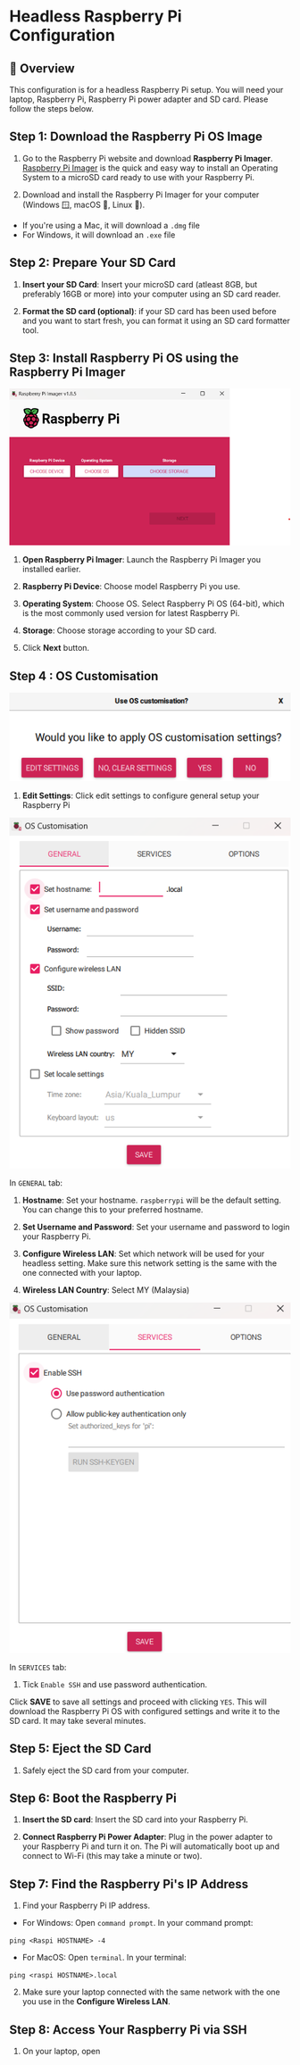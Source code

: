 # Headless Raspberry Pi Configuration

## :memo: Overview

This configuration is for a headless Raspberry Pi setup. You will need your laptop, Raspberry Pi, Raspberry Pi power adapter and SD card. Please follow the steps below. 

## Step 1: Download the Raspberry Pi OS Image

1. Go to the Raspberry Pi website and download **Raspberry Pi Imager**. [Raspberry Pi Imager](https://www.raspberrypi.com/software/) is the quick and easy way to install an Operating System to a microSD card ready to use with your Raspberry Pi. 

2. Download and install the Raspberry Pi Imager for your computer (Windows 🪟, macOS :apple:, Linux 🐧).

* If you're using a Mac, it will download a `.dmg` file
* For Windows, it will download an `.exe` file

## Step 2: Prepare Your SD Card

1. **Insert your SD Card**: Insert your microSD card (atleast 8GB, but preferably 16GB or more) into your computer using an SD card reader. 

2. **Format the SD card (optional)**: if your SD card has been used before and you want to start fresh, you can format it using an SD card formatter tool. 

## Step 3: Install Raspberry Pi OS using the Raspberry Pi Imager

<p align="center">
    <img src = "https://github.com/aqillakhamis/Machine-Vision-with-Raspi/blob/main/assets/raspi%20imager.png" alt="Raspberry Pi Imager" />
</p>

1. **Open Raspberry Pi Imager**: Launch the Raspberry Pi Imager you installed earlier.

2. **Raspberry Pi Device**: Choose model Raspberry Pi you use.

3. **Operating System**: Choose OS. Select Raspberry Pi OS (64-bit), which is the most commonly used version for latest Raspberry Pi. 

4. **Storage**: Choose storage according to your SD card. 

5. Click **Next** button.

## Step 4 : OS Customisation

<p align="center">
    <img src = "https://github.com/aqillakhamis/Machine-Vision-with-Raspi/blob/main/assets/os-customisation.png" alt="OS Customisation" />
</p>

1. **Edit Settings**: Click edit settings to configure general setup your Raspberry Pi

<p align="center">
    <img src = "https://github.com/aqillakhamis/Machine-Vision-with-Raspi/blob/main/assets/os-customisation-1.png" alt="OS Customisation General" />
</p>

In `GENERAL` tab: 

1. **Hostname**: Set your hostname. `raspberrypi` will be the default setting. You can change this to your preferred hostname. 

2. **Set Username and Password**: Set your username and password to login your Raspberry Pi. 

3. **Configure Wireless LAN**: Set which network will be used for your headless setting. Make sure this network setting is the same with the one connected with your laptop. 

4. **Wireless LAN Country**: Select MY (Malaysia)

<p align="center">
    <img src = "https://github.com/aqillakhamis/Machine-Vision-with-Raspi/blob/main/assets/os-customisation-2.png" alt="OS Customisation Services" />
</p>

In `SERVICES` tab: 

1. Tick `Enable SSH` and use password authentication. 

Click **SAVE** to save all settings and proceed with clicking `YES`. This will download the Raspberry Pi OS with configured settings and write it to the SD card. It may take several minutes. 

## Step 5: Eject the SD Card

1. Safely eject the SD card from your computer. 

## Step 6: Boot the Raspberry Pi

1. **Insert the SD card**: Insert the SD card into your Raspberry Pi. 

2. **Connect Raspberry Pi Power Adapter**: Plug in the power adapter to your Raspberry Pi and turn it on. The Pi will automatically boot up and connect to Wi-Fi (this may take a minute or two). 

## Step 7: Find the Raspberry Pi's IP Address 

1. Find your Raspberry Pi IP address. 

* For Windows: Open `command prompt`. In your command prompt: 

`ping <Raspi HOSTNAME> -4`

* For MacOS: Open `terminal`. In your terminal:

`ping <raspi HOSTNAME>.local`

2. Make sure your laptop connected with the same network with the one you use in the **Configure Wireless LAN**. 

## Step 8: Access Your Raspberry Pi via SSH

1. On your laptop, open 
